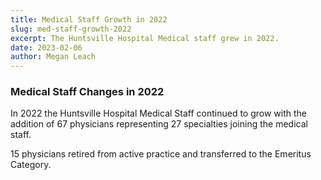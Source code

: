 ```yaml
---
title: Medical Staff Growth in 2022
slug: med-staff-growth-2022
excerpt: The Huntsville Hospital Medical staff grew in 2022.
date: 2023-02-06
author: Megan Leach
---
```


### Medical Staff Changes in 2022

In 2022 the Huntsville Hospital Medical Staff continued to grow with the addition of 67 physicians representing 27 specialties joining the medical staff.

15 physicians retired from active practice and transferred to the Emeritus Category.
